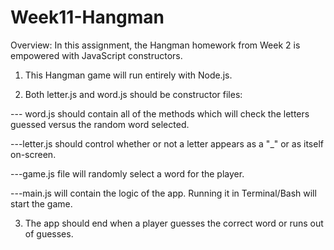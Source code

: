 # Week11-Hangman

Overview: In this assignment, the Hangman homework from Week 2 is empowered with JavaScript constructors.

1. This Hangman game will run entirely with Node.js.

2. Both letter.js and word.js should be constructor files:

--- word.js should contain all of the methods which will check the letters guessed versus the random word selected.

---letter.js should control whether or not a letter appears as a "_" or as itself on-screen.

---game.js file will randomly select a word for the player.

---main.js will contain the logic of the app. Running it in Terminal/Bash will start the game.

3. The app should end when a player guesses the correct word or runs out of guesses.